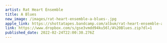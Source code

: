 ```yaml
---
artist: Rat Heart Ensemble
title: A Blues
new_image: /images/rat-heart-ensemble-a-blues-.jpg
apple_link: https://shottatapes.bandcamp.com/album/rat-heart-ensemble-a-blues
link: https://www.dropbox.com/s/gse3vmdd94ku56l/A%20Blues.zip?dl=1
published_date: 2022-02-24T22:00:30.276Z
---
```

